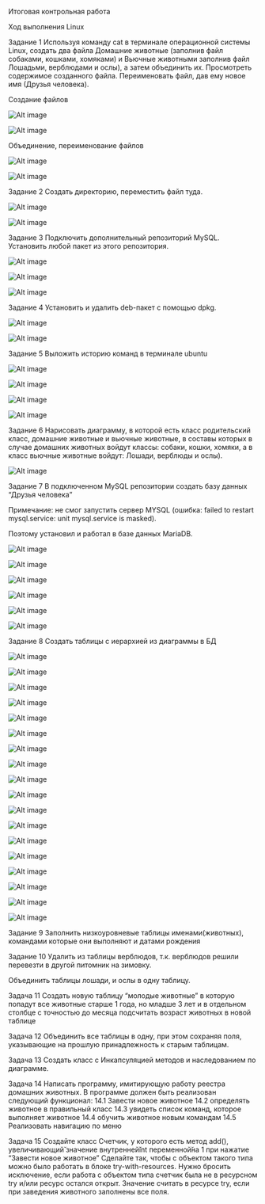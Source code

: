 Итоговая контрольная работа

Ход выполнения
Linux

Задание 1
Используя команду cat в терминале операционной системы Linux, создать два файла Домашние животные (заполнив файл собаками, кошками, хомяками) и Вьючные животными заполнив файл Лошадьми, верблюдами и ослы),
а затем объединить их. Просмотреть содержимое созданного файла. Переименовать файл, дав ему новое имя (Друзья человека).


Создание файлов

![Alt image](https://github.com/sdrobyshevsky/itogovaya-rabota/blob/main/Снимок%20экрана%20(76).png) 

![Alt image](https://github.com/sdrobyshevsky/itogovaya-rabota/blob/main/%D0%A1%D0%BD%D0%B8%D0%BC%D0%BE%D0%BA%20%D1%8D%D0%BA%D1%80%D0%B0%D0%BD%D0%B0%20(80).png)


Объединение, переименование файлов

![Alt image](https://github.com/sdrobyshevsky/itogovaya-rabota/blob/main/%D0%A1%D0%BD%D0%B8%D0%BC%D0%BE%D0%BA%20%D1%8D%D0%BA%D1%80%D0%B0%D0%BD%D0%B0%20(81).png)

![Alt image](https://github.com/sdrobyshevsky/itogovaya-rabota/blob/main/%D0%A1%D0%BD%D0%B8%D0%BC%D0%BE%D0%BA%20%D1%8D%D0%BA%D1%80%D0%B0%D0%BD%D0%B0%20(83).png)

Задание 2
Создать директорию, переместить файл туда.

![Alt image](https://github.com/sdrobyshevsky/itogovaya-rabota/blob/main/%D0%A1%D0%BD%D0%B8%D0%BC%D0%BE%D0%BA%20%D1%8D%D0%BA%D1%80%D0%B0%D0%BD%D0%B0%20(86).png)

![Alt image](https://github.com/sdrobyshevsky/itogovaya-rabota/blob/main/%D0%A1%D0%BD%D0%B8%D0%BC%D0%BE%D0%BA%20%D1%8D%D0%BA%D1%80%D0%B0%D0%BD%D0%B0%20(87).png)


Задание 3
Подключить дополнительный репозиторий MySQL. Установить любой пакет из этого репозитория.

![Alt image](https://github.com/sdrobyshevsky/itogovaya-rabota/blob/main/%D0%A1%D0%BD%D0%B8%D0%BC%D0%BE%D0%BA%20%D1%8D%D0%BA%D1%80%D0%B0%D0%BD%D0%B0%20(156).png)

![Alt image](https://github.com/sdrobyshevsky/itogovaya-rabota/blob/main/%D0%A1%D0%BD%D0%B8%D0%BC%D0%BE%D0%BA%20%D1%8D%D0%BA%D1%80%D0%B0%D0%BD%D0%B0%20(157).png)

![Alt image](https://github.com/sdrobyshevsky/itogovaya-rabota/blob/main/%D0%A1%D0%BD%D0%B8%D0%BC%D0%BE%D0%BA%20%D1%8D%D0%BA%D1%80%D0%B0%D0%BD%D0%B0%20(158).png)

Задание 4
Установить и удалить deb-пакет с помощью dpkg.

![Alt image](https://github.com/sdrobyshevsky/itogovaya-rabota/blob/main/%D0%A1%D0%BD%D0%B8%D0%BC%D0%BE%D0%BA%20%D1%8D%D0%BA%D1%80%D0%B0%D0%BD%D0%B0%20(159).png)

![Alt image](https://github.com/sdrobyshevsky/itogovaya-rabota/blob/main/%D0%A1%D0%BD%D0%B8%D0%BC%D0%BE%D0%BA%20%D1%8D%D0%BA%D1%80%D0%B0%D0%BD%D0%B0%20(160).png)

Задание 5
Выложить историю команд в терминале ubuntu

![Alt image](https://github.com/sdrobyshevsky/itogovaya-rabota/blob/main/%D0%A1%D0%BD%D0%B8%D0%BC%D0%BE%D0%BA%20%D1%8D%D0%BA%D1%80%D0%B0%D0%BD%D0%B0%20(91).png) 

![Alt image](https://github.com/sdrobyshevsky/itogovaya-rabota/blob/main/%D0%A1%D0%BD%D0%B8%D0%BC%D0%BE%D0%BA%20%D1%8D%D0%BA%D1%80%D0%B0%D0%BD%D0%B0%20(161).png)

![Alt image](https://github.com/sdrobyshevsky/itogovaya-rabota/blob/main/%D0%A1%D0%BD%D0%B8%D0%BC%D0%BE%D0%BA%20%D1%8D%D0%BA%D1%80%D0%B0%D0%BD%D0%B0%20(163).png)

![Alt image](https://github.com/sdrobyshevsky/itogovaya-rabota/blob/main/%D0%A1%D0%BD%D0%B8%D0%BC%D0%BE%D0%BA%20%D1%8D%D0%BA%D1%80%D0%B0%D0%BD%D0%B0%20(162).png)

Задание 6
Нарисовать диаграмму, в которой есть класс родительский класс, домашние животные и вьючные животные, в составы которых в случае домашних животных войдут классы: собаки, кошки, хомяки, 
а в класс вьючные животные войдут: Лошади, верблюды и ослы).

![Alt image](https://github.com/sdrobyshevsky/itogovaya-rabota/blob/main/%D0%94%D0%B8%D0%B0%D0%B3%D1%80%D0%B0%D0%BC%D0%BC%D0%B0%20%D0%96%D0%B8%D0%B2%D0%BE%D1%82%D0%BD%D1%8B%D0%B5.jpg)


Задание 7
В подключенном MySQL репозитории создать базу данных “Друзья человека”

Примечание: не смог запустить сервер MYSQL (ошибка: failed to restart mysql.service: unit mysql.service is masked). 

Поэтому установил и работал в базе данных MariaDB.

![Alt image](https://github.com/sdrobyshevsky/itogovaya-rabota/blob/main/%D0%A1%D0%BD%D0%B8%D0%BC%D0%BE%D0%BA%20%D1%8D%D0%BA%D1%80%D0%B0%D0%BD%D0%B0%20(92).png)

![Alt image](https://github.com/sdrobyshevsky/itogovaya-rabota/blob/main/%D0%A1%D0%BD%D0%B8%D0%BC%D0%BE%D0%BA%20%D1%8D%D0%BA%D1%80%D0%B0%D0%BD%D0%B0%20(93).png)

![Alt image](https://github.com/sdrobyshevsky/itogovaya-rabota/blob/main/%D0%A1%D0%BD%D0%B8%D0%BC%D0%BE%D0%BA%20%D1%8D%D0%BA%D1%80%D0%B0%D0%BD%D0%B0%20(94).png)

![Alt image](https://github.com/sdrobyshevsky/itogovaya-rabota/blob/main/%D0%A1%D0%BD%D0%B8%D0%BC%D0%BE%D0%BA%20%D1%8D%D0%BA%D1%80%D0%B0%D0%BD%D0%B0%20(95).png)

![Alt image](https://github.com/sdrobyshevsky/itogovaya-rabota/blob/main/%D0%A1%D0%BD%D0%B8%D0%BC%D0%BE%D0%BA%20%D1%8D%D0%BA%D1%80%D0%B0%D0%BD%D0%B0%20(97).png)

![Alt image](https://github.com/sdrobyshevsky/itogovaya-rabota/blob/main/%D0%A1%D0%BD%D0%B8%D0%BC%D0%BE%D0%BA%20%D1%8D%D0%BA%D1%80%D0%B0%D0%BD%D0%B0%20(98).png)



Задание 8
Создать таблицы с иерархией из диаграммы в БД

![Alt image](https://github.com/sdrobyshevsky/itogovaya-rabota/blob/main/%D0%A1%D0%BD%D0%B8%D0%BC%D0%BE%D0%BA%20%D1%8D%D0%BA%D1%80%D0%B0%D0%BD%D0%B0%20(100).png)

![Alt image](https://github.com/sdrobyshevsky/itogovaya-rabota/blob/main/%D0%A1%D0%BD%D0%B8%D0%BC%D0%BE%D0%BA%20%D1%8D%D0%BA%D1%80%D0%B0%D0%BD%D0%B0%20(101).png)

![Alt image](https://github.com/sdrobyshevsky/itogovaya-rabota/blob/main/%D0%A1%D0%BD%D0%B8%D0%BC%D0%BE%D0%BA%20%D1%8D%D0%BA%D1%80%D0%B0%D0%BD%D0%B0%20(102).png)

![Alt image](https://github.com/sdrobyshevsky/itogovaya-rabota/blob/main/%D0%A1%D0%BD%D0%B8%D0%BC%D0%BE%D0%BA%20%D1%8D%D0%BA%D1%80%D0%B0%D0%BD%D0%B0%20(103).png)

![Alt image](https://github.com/sdrobyshevsky/itogovaya-rabota/blob/main/%D0%A1%D0%BD%D0%B8%D0%BC%D0%BE%D0%BA%20%D1%8D%D0%BA%D1%80%D0%B0%D0%BD%D0%B0%20(104).png)

![Alt image](https://github.com/sdrobyshevsky/itogovaya-rabota/blob/main/%D0%A1%D0%BD%D0%B8%D0%BC%D0%BE%D0%BA%20%D1%8D%D0%BA%D1%80%D0%B0%D0%BD%D0%B0%20(105).png)

![Alt image](https://github.com/sdrobyshevsky/itogovaya-rabota/blob/main/%D0%A1%D0%BD%D0%B8%D0%BC%D0%BE%D0%BA%20%D1%8D%D0%BA%D1%80%D0%B0%D0%BD%D0%B0%20(106).png)

![Alt image](https://github.com/sdrobyshevsky/itogovaya-rabota/blob/main/%D0%A1%D0%BD%D0%B8%D0%BC%D0%BE%D0%BA%20%D1%8D%D0%BA%D1%80%D0%B0%D0%BD%D0%B0%20(109).png)

![Alt image](https://github.com/sdrobyshevsky/itogovaya-rabota/blob/main/%D0%A1%D0%BD%D0%B8%D0%BC%D0%BE%D0%BA%20%D1%8D%D0%BA%D1%80%D0%B0%D0%BD%D0%B0%20(110).png)

![Alt image](https://github.com/sdrobyshevsky/itogovaya-rabota/blob/main/%D0%A1%D0%BD%D0%B8%D0%BC%D0%BE%D0%BA%20%D1%8D%D0%BA%D1%80%D0%B0%D0%BD%D0%B0%20(112).png)

![Alt image](https://github.com/sdrobyshevsky/itogovaya-rabota/blob/main/%D0%A1%D0%BD%D0%B8%D0%BC%D0%BE%D0%BA%20%D1%8D%D0%BA%D1%80%D0%B0%D0%BD%D0%B0%20(113).png)

![Alt image](https://github.com/sdrobyshevsky/itogovaya-rabota/blob/main/%D0%A1%D0%BD%D0%B8%D0%BC%D0%BE%D0%BA%20%D1%8D%D0%BA%D1%80%D0%B0%D0%BD%D0%B0%20(114).png)

![Alt image](https://github.com/sdrobyshevsky/itogovaya-rabota/blob/main/%D0%A1%D0%BD%D0%B8%D0%BC%D0%BE%D0%BA%20%D1%8D%D0%BA%D1%80%D0%B0%D0%BD%D0%B0%20(117).png)

![Alt image](https://github.com/sdrobyshevsky/itogovaya-rabota/blob/main/%D0%A1%D0%BD%D0%B8%D0%BC%D0%BE%D0%BA%20%D1%8D%D0%BA%D1%80%D0%B0%D0%BD%D0%B0%20(118).png)

![Alt image](https://github.com/sdrobyshevsky/itogovaya-rabota/blob/main/%D0%A1%D0%BD%D0%B8%D0%BC%D0%BE%D0%BA%20%D1%8D%D0%BA%D1%80%D0%B0%D0%BD%D0%B0%20(119).png)

![Alt image](https://github.com/sdrobyshevsky/itogovaya-rabota/blob/main/%D0%A1%D0%BD%D0%B8%D0%BC%D0%BE%D0%BA%20%D1%8D%D0%BA%D1%80%D0%B0%D0%BD%D0%B0%20(120).png)

![Alt image](https://github.com/sdrobyshevsky/itogovaya-rabota/blob/main/%D0%A1%D0%BD%D0%B8%D0%BC%D0%BE%D0%BA%20%D1%8D%D0%BA%D1%80%D0%B0%D0%BD%D0%B0%20(121).png)

![Alt image](https://github.com/sdrobyshevsky/itogovaya-rabota/blob/main/%D0%A1%D0%BD%D0%B8%D0%BC%D0%BE%D0%BA%20%D1%8D%D0%BA%D1%80%D0%B0%D0%BD%D0%B0%20(123).png)

Задание 9
Заполнить низкоуровневые таблицы именами(животных), командами которые они выполняют и датами рождения




Задание 10
Удалить из таблицы верблюдов, т.к. верблюдов решили перевезти в другой питомник на зимовку.


Объединить таблицы лошади, и ослы в одну таблицу.




Задача 11
Создать новую таблицу “молодые животные” в которую попадут все животные старше 1 года, но младше 3 лет и в отдельном столбце с точностью до месяца подсчитать возраст животных в новой таблице




Задача 12
Объединить все таблицы в одну, при этом сохраняя поля, указывающие на прошлую принадлежность к старым таблицам.





Задача 13 
Создать класс с Инкапсуляцией методов и наследованием по диаграмме.





Задача 14 
Написать программу, имитирующую работу реестра домашних животных.
В программе должен быть реализован следующий функционал:
14.1 Завести новое животное
14.2 определять животное в правильный класс
14.3 увидеть список команд, которое выполняет животное
14.4 обучить животное новым командам
14.5 Реализовать навигацию по меню





Задача 15
Создайте класс Счетчик, у которого есть метод add(), увеличивающий̆
значение внутренней̆int переменной̆на 1 при нажатие “Завести новое
животное” Сделайте так, чтобы с объектом такого типа можно было работать в
блоке try-with-resources. Нужно бросить исключение, если работа с объектом
типа счетчик была не в ресурсном try и/или ресурс остался открыт. Значение
считать в ресурсе try, если при заведения животного заполнены все поля.

